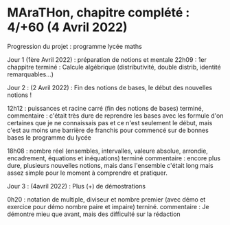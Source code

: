 # MAraTHon, chapitre complété : 4/+60 (4 Avril 2022) 
Progression du projet : programme lycée maths

Jour 1 (1ère Avril 2022) : préparation de notions et mentale
                           22h09 : 1er chappitre terminé : Calcule algébrique (distributivité, double distrib, identité remarquables...)
                           
Jour 2 : (2 Avril 2022) : Fin des notions de bases, le début des nouvelles notions !

12h12 : puissances et racine carré (fin des notions de bases) terminé, 
commentaire : c'était très dure de reprendre les bases avec les formule d'on certaines que je ne connaissais pas 
et ce n'est seulement le début, mais c'est au moins une barrière de franchis pour commencé sur de bonnes bases le programme du lycée

18h08 : nombre réel (ensembles, intervalles, valeure absolue, arrondie, encadrement, équations et inéquations) terminé
commentaire : encore plus dure, plusieurs nouvelles notions, mais dans l'ensemble c'était long mais assez simple pour le moment à comprendre et pratiquer.

Jour 3 : (4avril 2022) : Plus (+) de démostrations

0h20 : notation de multiple, diviseur et nombre premier (avec démo et exercice pour démo nombre paire et impaire) terniné.
      commentaire : Je démontre mieu que avant, mais des difficulté sur la rédaction
